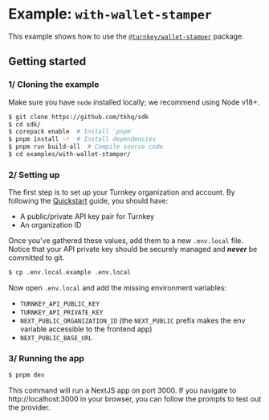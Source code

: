 # Example: `with-wallet-stamper`

This example shows how to use the [`@turnkey/wallet-stamper`](https://www.npmjs.com/package/@turnkey/wallet-stamper) package.

## Getting started

### 1/ Cloning the example

Make sure you have `node` installed locally; we recommend using Node v18+.

```bash
$ git clone https://github.com/tkhq/sdk
$ cd sdk/
$ corepack enable  # Install `pnpm`
$ pnpm install -r  # Install dependencies
$ pnpm run build-all  # Compile source code
$ cd examples/with-wallet-stamper/
```

### 2/ Setting up

The first step is to set up your Turnkey organization and account. By following the [Quickstart](https://docs.turnkey.com/getting-started/quickstart) guide, you should have:

- A public/private API key pair for Turnkey
- An organization ID

Once you've gathered these values, add them to a new `.env.local` file. Notice that your API private key should be securely managed and **_never_** be committed to git.

```bash
$ cp .env.local.example .env.local
```

Now open `.env.local` and add the missing environment variables:

- `TURNKEY_API_PUBLIC_KEY`
- `TURNKEY_API_PRIVATE_KEY`
- `NEXT_PUBLIC_ORGANIZATION_ID` (the `NEXT_PUBLIC` prefix makes the env variable accessible to the frontend app)
- `NEXT_PUBLIC_BASE_URL`

### 3/ Running the app

```bash
$ pnpm dev
```

This command will run a NextJS app on port 3000. If you navigate to http://localhost:3000 in your browser, you can follow the prompts to test out the provider.
